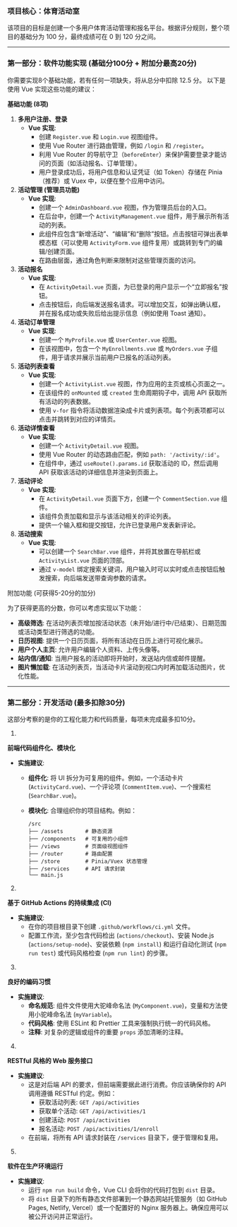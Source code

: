 ### 项目核心：体育活动室



该项目的目标是创建一个多用户体育活动管理和报名平台。根据评分规则，整个项目的基础分为 100 分，最终成绩可在 0 到 120 分之间。



------



### 第一部分：软件功能实现 (基础分100分 + 附加分最高20分)



你需要实现8个基础功能，若有任何一项缺失，将从总分中扣除 12.5 分。  以下是使用 Vue 实现这些功能的建议：



**基础功能 (8项)**

1. **多用户注册、登录**
    - **Vue 实现**:
        - 创建 `Register.vue` 和 `Login.vue` 视图组件。
        - 使用 Vue Router 进行路由管理，例如 `/login` 和 `/register`。
        - 利用 Vue Router 的导航守卫（`beforeEnter`）来保护需要登录才能访问的页面（如活动报名、订单管理）。
        - 用户登录成功后，将用户信息和认证凭证（如 Token）存储在 Pinia（推荐）或 Vuex 中，以便在整个应用中访问。
2. **活动管理 (管理员功能)**
    - **Vue 实现**:
        - 创建一个 `AdminDashboard.vue` 视图，作为管理员后台的入口。
        - 在后台中，创建一个 `ActivityManagement.vue` 组件，用于展示所有活动的列表。
        - 此组件应包含“新增活动”、“编辑”和“删除”按钮。点击按钮可弹出表单模态框（可以使用 `ActivityForm.vue` 组件复用）或跳转到专门的编辑/创建页面。
        - 在路由层面，通过角色判断来限制对这些管理页面的访问。
3. **活动报名**
    - **Vue 实现**:
        - 在 `ActivityDetail.vue` 页面，为已登录的用户显示一个“立即报名”按钮。
        - 点击按钮后，向后端发送报名请求。可以增加交互，如弹出确认框，并在报名成功或失败后给出提示信息（例如使用 Toast 通知）。
4. **活动订单管理**
    - **Vue 实现**:
        - 创建一个 `MyProfile.vue` 或 `UserCenter.vue` 视图。
        - 在该视图中，包含一个 `MyEnrollments.vue` 或 `MyOrders.vue` 子组件，用于请求并展示当前用户已报名的活动列表。
5. **活动列表查看**
    - **Vue 实现**:
        - 创建一个 `ActivityList.vue` 视图，作为应用的主页或核心页面之一。
        - 在该组件的 `onMounted` 或 `created` 生命周期钩子中，调用 API 获取所有活动的列表数据。
        - 使用 `v-for` 指令将活动数据渲染成卡片或列表项。每个列表项都可以点击并跳转到对应的详情页。
6. **活动详情查看**
    - **Vue 实现**:
        - 创建一个 `ActivityDetail.vue` 视图。
        - 使用 Vue Router 的动态路由匹配，例如 `path: '/activity/:id'`。
        - 在组件中，通过 `useRoute().params.id` 获取活动的 ID，然后调用 API 获取该活动的详细信息并渲染到页面上。
7. **活动评论**
    - **Vue 实现**:
        - 在 `ActivityDetail.vue` 页面下方，创建一个 `CommentSection.vue` 组件。
        - 该组件负责加载和显示与该活动相关的评论列表。
        - 提供一个输入框和提交按钮，允许已登录用户发表新评论。
8. **活动搜索**
    - **Vue 实现**:
        - 可以创建一个 `SearchBar.vue` 组件，并将其放置在导航栏或 `ActivityList.vue` 页面的顶部。
        - 通过 `v-model` 绑定搜索关键词，用户输入时可以实时或点击按钮后触发搜索，向后端发送带查询参数的请求。



附加功能 (可获得5-20分的加分)



为了获得更高的分数，你可以考虑实现以下功能：

- **高级筛选**: 在活动列表页增加按活动状态（未开始/进行中/已结束）、日期范围或活动类型进行筛选的功能。
- **日历视图**: 提供一个日历页面，将所有活动在日历上进行可视化展示。
- **用户个人主页**: 允许用户编辑个人资料、上传头像等。
- **站内信/通知**: 当用户报名的活动即将开始时，发送站内信或邮件提醒。
- **图片懒加载**: 在活动列表页，当活动卡片滚动到视口内时再加载活动图片，优化性能。

------



### 第二部分：开发活动 (最多扣除30分)



这部分考察的是你的工程化能力和代码质量，每项未完成最多扣10分。



1.

**前端代码组件化、模块化**





- **实施建议**:

    - **组件化**: 将 UI 拆分为可复用的组件。例如，一个活动卡片 (`ActivityCard.vue`)、一个评论项 (`CommentItem.vue`)、一个搜索栏 (`SearchBar.vue`)。

    - **模块化**: 合理组织你的项目结构。例如：

      ```
      /src
      ├── /assets       # 静态资源
      ├── /components   # 可复用的小组件
      ├── /views        # 页面级视图组件
      ├── /router       # 路由配置
      ├── /store        # Pinia/Vuex 状态管理
      ├── /services     # API 请求封装
      └── main.js
      ```

2.

**基于 GitHub Actions 的持续集成 (CI)**





- **实施建议**:
    - 在你的项目根目录下创建 `.github/workflows/ci.yml` 文件。
    - 配置工作流，至少包含代码检出 (`actions/checkout`)、安装 Node.js (`actions/setup-node`)、安装依赖 (`npm install`) 和运行自动化测试 (`npm run test`) 或代码风格检查 (`npm run lint`) 的步骤。

3.

**良好的编码习惯**





- **实施建议**:
    - **命名规范**: 组件文件使用大驼峰命名法 (`MyComponent.vue`)，变量和方法使用小驼峰命名法 (`myVariable`)。
    - **代码风格**: 使用 ESLint 和 Prettier 工具来强制执行统一的代码风格。
    - **注释**: 对复杂的逻辑或组件的重要 `props` 添加清晰的注释。

4.

**RESTful 风格的 Web 服务接口**





- **实施建议**:
    - 这是对后端 API 的要求，但前端需要据此进行消费。你应该确保你的 API 调用遵循 RESTful 约定。例如：
        - 获取活动列表: `GET /api/activities`
        - 获取单个活动: `GET /api/activities/1`
        - 创建活动: `POST /api/activities`
        - 报名活动: `POST /api/activities/1/enroll`
    - 在前端，将所有 API 请求封装在 `/services` 目录下，便于管理和复用。

5.

**软件在生产环境运行**





- **实施建议**:
    - 运行 `npm run build` 命令，Vue CLI 会将你的代码打包到 `dist` 目录。
    - 将 `dist` 目录下的所有静态文件部署到一个静态网站托管服务（如 GitHub Pages, Netlify, Vercel）或一个配置好的 Nginx 服务器上。确保应用可以被公开访问并正常运行。


